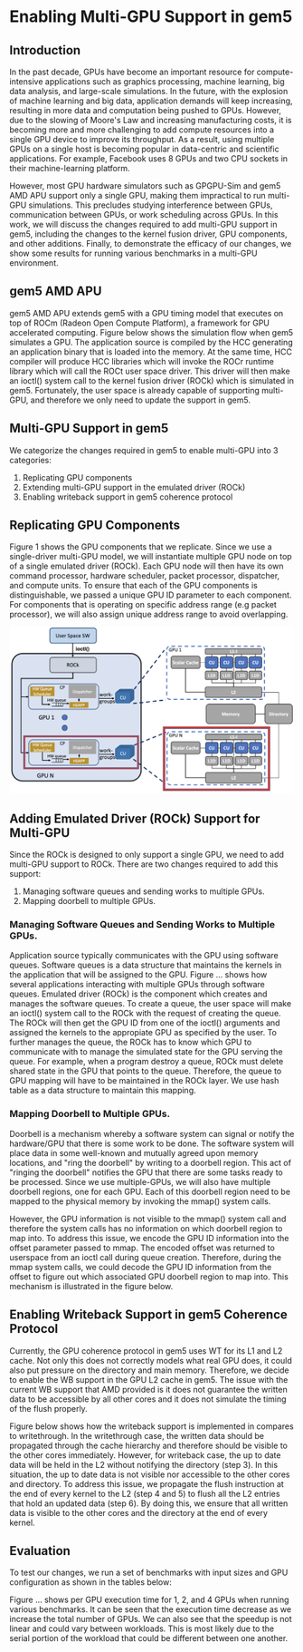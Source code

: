 # Enabling Multi-GPU Support in gem5

## Introduction

In the past decade, GPUs have become an important resource for compute-intensive applications such as graphics processing, machine learning, big data analysis, and large-scale simulations. In the future, with the explosion of machine learning and big data, application demands will keep increasing, resulting in more data and computation being pushed to GPUs. However, due to the slowing of Moore's Law and increasing manufacturing costs, it is becoming more and more challenging to add compute resources into a single GPU device to improve its throughput. As a result, using multiple GPUs on a single host is becoming popular in  data-centric and scientific applications. For example, Facebook uses 8 GPUs and two CPU sockets in their machine-learning platform.

However, most  GPU hardware simulators such as GPGPU-Sim and gem5 AMD APU support only a single GPU, making them impractical to run multi-GPU simulations. This precludes studying interference between GPUs, communication between GPUs, or work scheduling across GPUs. In this work, we will discuss the changes required to add multi-GPU support in gem5, including the changes to the kernel fusion driver, GPU components, and other additions. Finally, to demonstrate the efficacy of our changes, we show some results for running various benchmarks in a multi-GPU environment.

## gem5 AMD APU

gem5 AMD APU extends gem5 with a GPU timing model that executes on top of ROCm (Radeon Open Compute Platform), a framework for GPU accelerated computing. Figure below shows the simulation flow when gem5 simulates a GPU. The application source is compiled by the HCC generating an application binary that is loaded into the memory. At the same time, HCC compiler will produce HCC libraries which will invoke the ROCr runtime library which will call the ROCt user space driver. This driver will then make an ioctl() system call to the kernel fusion driver (ROCk) which is simulated in gem5. Fortunately, the user space is already capable of supporting multi-GPU, and therefore we only need to update the support in gem5.

## Multi-GPU Support in gem5

We categorize the changes required in gem5 to enable multi-GPU into 3 categories:
1. Replicating GPU components
2. Extending multi-GPU support in the emulated driver (ROCk)
3. Enabling writeback support in gem5 coherence protocol

## Replicating GPU Components

Figure 1 shows the GPU components that we replicate. Since we use a single-driver multi-GPU model, we will instantiate multiple GPU node on top of a single emulated driver (ROCk). Each GPU node will then have its own command processor, hardware scheduler, packet processor, dispatcher, and compute units. To ensure that each of the GPU components is distinguishable, we passed a unique GPU ID parameter to each component. For components that is operating on specific address range (e.g packet processor), we will also assign unique address range to avoid overlapping.

<img src="https://github.com/bwyogatama/gem5-workshop-blog/blob/master/image/replicate.png" class="center" alt="Figure 1" width="600"/>

## Adding Emulated Driver (ROCk) Support for Multi-GPU

Since the ROCk is designed to only support a single GPU, we need to add multi-GPU support to ROCk. There are two changes required to add this support:
1. Managing software queues and sending works to multiple GPUs.
2. Mapping doorbell to multiple GPUs.

### Managing Software Queues and Sending Works to Multiple GPUs.
Application source typically communicates with the GPU using software queues. Software queues is a data structure that maintains the kernels in the application that will be assigned to the GPU. Figure ... shows how several applications interacting with multiple GPUs through software queues. Emulated driver (ROCk) is the component which creates and manages the software queues. To create a queue, the user space will make an ioctl() system call to the ROCk with the request of creating the queue. The ROCk will then get the GPU ID from one of the ioctl() arguments and assigned the kernels to the appropiate GPU as specified by the user. To further manages the queue, the ROCk has to know which GPU to communicate with to manage the simulated state for the GPU serving the queue. For example, when a program destroy a queue, ROCk must delete shared state in the GPU that points to the queue. Therefore, the queue to GPU mapping will have to be maintained in the ROCk layer. We use hash table as a data structure to maintain this mapping.

### Mapping Doorbell to Multiple GPUs.
Doorbell is a mechanism whereby a software system can signal or notify the hardware/GPU that there is some work to be done. The software system will place data in some well-known and mutually agreed upon memory locations, and "ring the doorbell" by writing to a doorbell region. This act of "ringing the doorbell" notifies the GPU that there are some tasks ready to be processed. Since we use multiple-GPUs, we will also have multiple doorbell regions, one for each GPU. Each of this doorbell region need to be mapped to the physical memory by invoking the mmap() system calls.

However, the GPU information is not visible to the mmap() system call and therefore the system calls has no information on which doorbell region to map into. To address this issue, we encode the GPU ID information into the offset parameter passed to mmap. The encoded offset was returned to userspace from an ioctl call during queue creation. Therefore, during the mmap system calls, we could decode the GPU ID information from the offset to figure out which associated GPU doorbell region to map into. This mechanism is illustrated in the figure below.

## Enabling Writeback Support in gem5 Coherence Protocol

Currently, the GPU coherence protocol in gem5 uses WT for its L1 and L2 cache. Not only this does not correctly models what real GPU does, it could also put pressure on the directory and main memory. Therefore, we decide to enable the WB support in the GPU L2 cache in gem5. The issue with the current WB support that AMD provided is it does not guarantee the written data to be accessible by all other cores and it does not simulate the timing of the flush properly.

Figure below shows how the writeback support is implemented in compares to writethrough. In the writethrough case, the written data should be propagated through the cache hierarchy and therefore should be visible to the other cores immediately. However, for writeback case, the up to date data will be held in the L2 without notifying the directory (step 3). In this situation, the up to date data is not visible nor accessible to the other cores and directory. To address this issue, we propagate the flush instruction at the end of every kernel to the L2 (step 4 and 5) to flush all the L2 entries that hold an updated data (step 6). By doing this, we ensure that all written data is visible to the other cores and the directory at the end of every kernel.

## Evaluation

To test our changes, we run a set of benchmarks with input sizes and GPU configuration as shown in the tables below:

Figure ... shows per GPU execution time for 1, 2, and 4 GPUs when running various benchmarks. It can be seen that the execution time decrease as we increase the total number of GPUs. We can also see that the speedup is not linear and could vary between workloads. This is most likely due to the serial portion of the workload that could be different between one another. 
